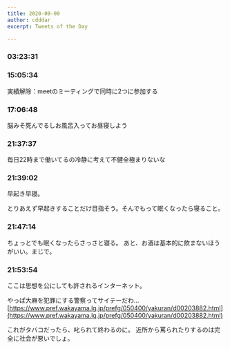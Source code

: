 ```yaml
---
title: 2020-09-09
author: cdddar
excerpt: Tweets of the Day

---
```


### 03:23:31

<blockquote class="twitter-tweet"><p lang="ja" dir="ltr"></p><a href="https://twitter.com/mn38ka/status/1301758406676500480?ref_src=twsrc%5Etfw"></a></blockquote><script async src="https://platform.twitter.com/widgets.js" charset="utf-8"></script>

### 15:05:34

実績解除：meetのミーティングで同時に2つに参加する

### 17:06:48

脳みそ死んでるしお風呂入ってお昼寝しよう

### 21:37:37

毎日22時まで働いてるの冷静に考えて不健全極まりないな

### 21:39:02

早起き早寝。

とりあえず早起きすることだけ目指そう。そんでもって眠くなったら寝ること。

### 21:47:14

ちょっとでも眠くなったらさっさと寝る。
あと、お酒は基本的に飲まないほうがいい。まじで。

### 21:53:54

ここは思想を公にしても許されるインターネット。

やっぱ大麻を犯罪にする警察ってサイテーだわ…
[https://www.pref.wakayama.lg.jp/prefg/050400/yakuran/d00203882.html](https://www.pref.wakayama.lg.jp/prefg/050400/yakuran/d00203882.html)

これがタバコだったら、叱られて終わるのに。
近所から罵られたりするのは完全に社会が悪いでしょ。
